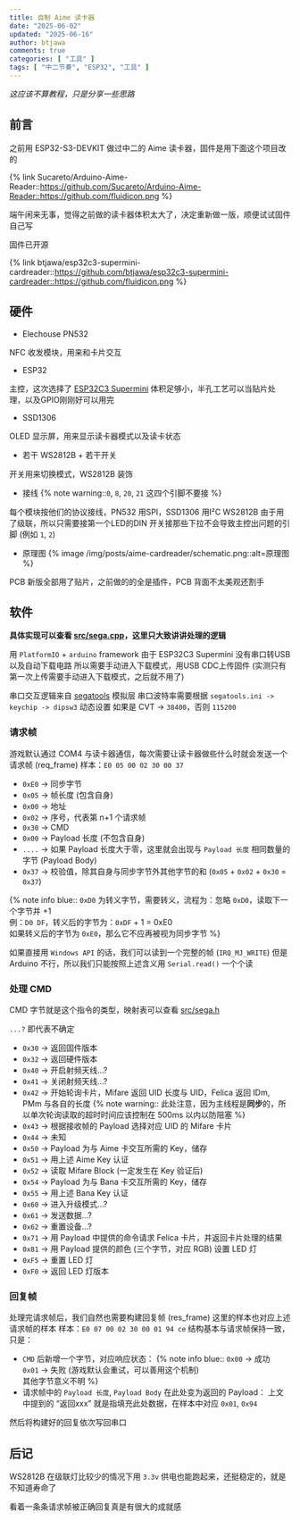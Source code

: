 ```yaml
---
title: 自制 Aime 读卡器
date: "2025-06-02"
updated: "2025-06-16"
author: btjawa
comments: true
categories: [ "工具" ]
tags: [ "中二节奏", "ESP32", "工具" ]
---
```


*这应该不算教程，只是分享一些思路*

## 前言

之前用 ESP32-S3-DEVKIT 做过中二的 Aime 读卡器，固件是用下面这个项目改的

{% link Sucareto/Arduino-Aime-Reader::https://github.com/Sucareto/Arduino-Aime-Reader::https://github.com/fluidicon.png %}

端午闲来无事，觉得之前做的读卡器体积太大了，决定重新做一版，顺便试试固件自己写

固件已开源

{% link btjawa/esp32c3-supermini-cardreader::https://github.com/btjawa/esp32c3-supermini-cardreader::https://github.com/fluidicon.png %}

## 硬件

- Elechouse PN532

NFC 收发模块，用来和卡片交互

- ESP32

主控，这次选择了 [ESP32C3 Supermini](https://www.nologo.tech/product/esp32/esp32c3/esp32c3supermini/esp32C3SuperMini.html)
体积足够小，半孔工艺可以当贴片处理，以及GPIO刚刚好可以用完

- SSD1306

OLED 显示屏，用来显示读卡器模式以及读卡状态

- 若干 WS2812B + 若干开关

开关用来切换模式，WS2812B 装饰

- 接线
{% note warning::`0`, `8`, `20`, `21` 这四个引脚不要接 %}

每个模块按他们的协议接线，PN532 用SPI，SSD1306 用I²C
WS2812B 由于用了级联，所以只需要接第一个LED的DIN
开关接那些下拉不会导致主控出问题的引脚 (例如 `1`, `2`)

- 原理图
{% image /img/posts/aime-cardreader/schematic.png::alt=原理图 %}

PCB 新版全部用了贴片，之前做的的全是插件，PCB 背面不太美观还割手

## 软件

**具体实现可以查看 [src/sega.cpp](https://github.com/btjawa/esp32c3-supermini-cardreader/blob/main/src/sega.cpp)，这里只大致讲讲处理的逻辑**

用 `PlatformIO` + `arduino` framework
由于 ESP32C3 Supermini 没有串口转USB以及自动下载电路
所以需要手动进入下载模式，用USB CDC上传固件 (实测只有第一次上传需要手动进入下载模式，之后就不用了)

串口交互逻辑来自 [segatools](https://github.com/djhackersdev/segatools) 模拟层
串口波特率需要根据 `segatools.ini -> keychip -> dipsw3` 动态设置
如果是 CVT -> `38400`，否则 `115200`

### 请求帧

游戏默认通过 COM4 与读卡器通信，每次需要让读卡器做些什么时就会发送一个请求帧 (req_frame)
样本：`E0 05 00 02 30 00 37`
- `0xE0` -> 同步字节
- `0x05` -> 帧长度 (包含自身)
- `0x00` -> 地址
- `0x02` -> 序号，代表第 n+1 个请求帧
- `0x30` -> CMD
- `0x00` -> Payload 长度 (不包含自身)
- `....` -> 如果 Payload 长度大于零，这里就会出现与 `Payload 长度` 相同数量的字节 (Payload Body)
- `0x37` -> 校验值，除其自身与同步字节外其他字节的和 (`0x05` + `0x02` + `0x30` = `0x37`)

{% note info blue::
`0xD0` 为转义字节，需要转义，流程为：忽略 `0xD0`，读取下一个字节并 +1<br>
例：`D0 DF`，转义后的字节为：`0xDF` + 1 = 0xE0<br>
如果转义后的字节为 `0xE0`，那么它不应再被视为同步字节
%}

如果直接用 `Windows API` 的话，我们可以读到一个完整的帧 (`IRQ_MJ_WRITE`)
但是 Arduino 不行，所以我们只能按照上述含义用 `Serial.read()` 一个个读

### 处理 CMD

CMD 字节就是这个指令的类型，映射表可以查看 [src/sega.h](https://github.com/btjawa/esp32c3-supermini-cardreader/blob/main/src/sega.h)

`...?` 即代表不确定

- `0x30` -> 返回固件版本
- `0x32` -> 返回硬件版本
- `0x40` -> 开启射频天线...?
- `0x41` -> 关闭射频天线...?
- `0x42` -> 开始轮询卡片，Mifare 返回 UID 长度与 UID，Felica 返回 IDm, PMm 与各自的长度
{% note warning::
此处注意，因为主线程是**同步**的，所以单次轮询读取的超时时间应该控制在 500ms 以内以防阻塞
%}
- `0x43` -> 根据接收帧的 Payload 选择对应 UID 的 Mifare 卡片
- `0x44` -> 未知
- `0x50` -> Payload 为与 Aime 卡交互所需的 Key，储存
- `0x51` -> 用上述 Aime Key 认证
- `0x52` -> 读取 Mifare Block (一定发生在 Key 验证后)
- `0x54` -> Payload 为与 Bana 卡交互所需的 Key，储存
- `0x55` -> 用上述 Bana Key 认证
- `0x60` -> 进入升级模式...?
- `0x61` -> 发送数据...?
- `0x62` -> 重置设备...?
- `0x71` -> 用 Payload 中提供的命令请求 Felica 卡片，并返回卡片处理的结果
- `0x81` -> 用 Payload 提供的颜色 (三个字节，对应 RGB) 设置 LED 灯
- `0xF5` -> 重置 LED 灯
- `0xF0` -> 返回 LED 灯版本

### 回复帧

处理完请求帧后，我们自然也需要构建回复帧 (res_frame)
这里的样本也对应上述请求帧的样本
样本：`E0 07 00 02 30 00 01 94 ce`
结构基本与请求帧保持一致，只是：
- `CMD` 后新增一个字节，对应响应状态：
{% note info blue::
`0x00` -> 成功<br>
`0x01` -> 失败 (游戏默认会重试，可以善用这个机制)<br>
其他字节意义不明
%}
- 请求帧中的 `Payload 长度`, `Payload Body` 在此处变为返回的 Payload：
上文中提到的 “返回xxx” 就是指填充此处数据，在样本中对应 `0x01`, `0x94`

然后将构建好的回复依次写回串口

## 后记

WS2812B 在级联灯比较少的情况下用 `3.3v` 供电也能跑起来，还挺稳定的，就是不知道寿命了

看着一条条请求帧被正确回复真是有很大的成就感